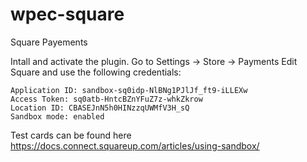 # wpec-square
Square Payements

Intall and activate the plugin.
Go to Settings -> Store -> Payments
Edit Square and use the following credentials:

```
Application ID: sandbox-sq0idp-NlBNg1PJlJf_ft9-iLLEXw
Access Token: sq0atb-HntcBZnYFuZ7z-whkZkrow
Location ID: CBASEJnN5h0HINzzqUWMfV3H_sQ
Sandbox mode: enabled
```
Test cards can be found here https://docs.connect.squareup.com/articles/using-sandbox/
